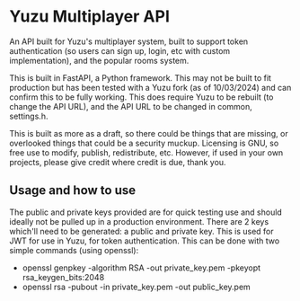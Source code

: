 <h1 align="left">
Yuzu Multiplayer API
</h1>
<p align="left">
An API built for Yuzu's multiplayer system, built to support token authentication (so users can sign up, login, etc with custom implementation), and the popular rooms system.
</p>

This is built in FastAPI, a Python framework. This may not be built to fit production but has been tested with a Yuzu fork (as of 10/03/2024) and can confirm this to be fully working. This does require Yuzu to be rebuilt (to change the API URL), and the API URL to be changed in common, settings.h.

This is built as more as a draft, so there could be things that are missing, or overlooked things that could be a security muckup. Licensing is GNU, so free use to modify, publish, redistribute, etc. However, if used in your own projects, please give credit where credit is due, thank you.

## Usage and how to use
The public and private keys provided are for quick testing use and should ideally not be pulled up in a production environment. There are 2 keys which'll need to be generated: a public and private key. This is used for JWT for use in Yuzu, for token authentication. This can be done with two simple commands (using openssl):

- openssl genpkey -algorithm RSA -out private_key.pem -pkeyopt rsa_keygen_bits:2048
- openssl rsa -pubout -in private_key.pem -out public_key.pem

